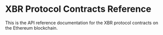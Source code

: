 # XBR Protocol Contracts Reference

This is the API reference documentation for the XBR protocol contracts on the Ethereum blockchain.
